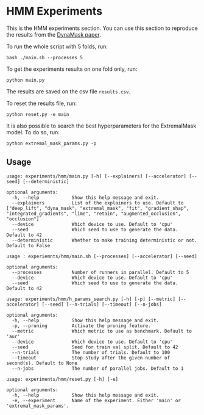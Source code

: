 # HMM Experiments

This is the HMM experiments section. You can use this
section to reproduce the results from the 
[DynaMask paper](https://arxiv.org/pdf/2106.05303.pdf).

To run the whole script with 5 folds, run:

```shell script
bash ./main.sh --processes 5
```

To get the experiments results on one fold only, run:

```shell script
python main.py
```

The results are saved on the csv file ``results.csv``. 

To reset the results file, run:

```shell script
python reset.py -e main
```


It is also possible to search the best hyperparameters for the ExtremalMask model.
To do so, run:

```shell script
python extremal_mask_params.py -p
```


## Usage

```
usage: experiments/hmm/main.py [-h] [--explainers] [--accelerator] [--seed] [--deterministic]

optional arguments:
  -h, --help            Show this help message and exit.
  --explainers          List of the explainers to use. Default to ["deep_lift", "dyna_mask", "extremal_mask", "fit", "gradient_shap", "integrated_gradients", "lime", "retain", "augmented_occlusion", "occlusion"]
  --device              Which device to use. Default to 'cpu'
  --seed                Which seed to use to generate the data. Default to 42
  --deterministic       Whether to make training deterministic or not. Default to False
```

```
usage : experiemnts/hmm/main.sh [--processes] [--accelerator] [--seed]

optional arguments:
  --processes           Number of runners in parallel. Default to 5
  --device              Which device to use. Default to 'cpu'
  --seed                Which seed to use to generate the data. Default to 42
```

```
usage: experiments/hmm/h_params_search.py [-h] [-p] [--metric] [--accelerator] [--seed] [--n-trials] [--timeout] [--n-jobs]

optional arguments:
  -h, --help            Show this help message and exit.
  -p, --pruning         Activate the pruning feature.
  --metric              Which metric to use as benchmark. Default to 'aur'
  --device              Which device to use. Default to 'cpu'
  --seed                Seed for train val split. Default to 42
  --n-trials            The number of trials. Default to 100
  --timeout             Stop study after the given number of second(s). Default to None
  --n-jobs              The number of parallel jobs. Default to 1
```

```
usage: experiments/hmm/reset.py [-h] [-e]

optional arguments:
  -h, --help            Show this help message and exit.
  -e, --experiment      Name of the experiment. Either 'main' or 'extremal_mask_params'.
```
